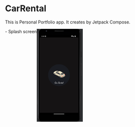 # CarRental

This is Personal Portfolio app. It creates by Jetpack Compose.

<div style="display:flex;">
-  Splash screen
  <img alt="Splash Screen" src="images/splash.png" width="30%"> </div>
